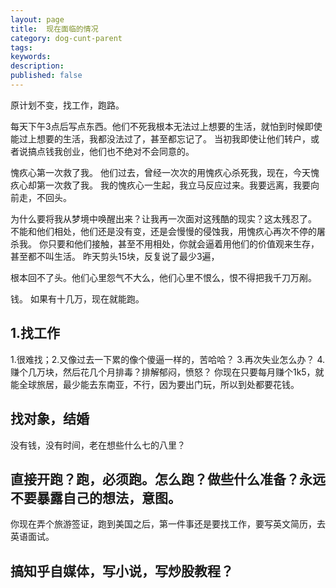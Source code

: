 ```yaml
---
layout: page
title:  现在面临的情况
category: dog-cunt-parent
tags:
keywords:
description:
published: false
---
```

原计划不变，找工作，跑路。

每天下午3点后写点东西。他们不死我根本无法过上想要的生活，就怕到时候即使能过上想要的生活，我都没法过了，甚至都忘记了。
当初我即使让他们转户，或者说搞点钱我创业，他们也不绝对不会同意的。


愧疚心第一次救了我。
他们过去，曾经一次次的用愧疚心杀死我，现在，今天愧疚心却第一次救了我。
我的愧疚心一生起，我立马反应过来。我要远离，我要向前走，不回头。

为什么要将我从梦境中唤醒出来？让我再一次面对这残酷的现实？这太残忍了。
不能和他们相处，他们还是没有变，还是会慢慢的侵蚀我，用愧疚心再次不停的屠杀我。
你只要和他们接触，甚至不用相处，你就会逼着用他们的价值观来生存，甚至都不叫生活。
昨天剪头15块，反复说了最少3遍，

根本回不了头。他们心里怨气不大么，他们心里不恨么，恨不得把我千刀万剐。

钱。
如果有十几万，现在就能跑。

## 1.找工作
1.很难找；2.又像过去一下累的像个傻逼一样的，苦哈哈？
3.再次失业怎么办？
4.赚个几万块，然后花几个月排毒？排解郁闷，愤怒？
你现在只要每月赚个1k5，就能全球旅居，最少能去东南亚，不行，因为要出门玩，所以到处都要花钱。

## 找对象，结婚

没有钱，没有时间，老在想些什么七的八里？
## 直接开跑？跑，必须跑。怎么跑？做些什么准备？永远不要暴露自己的想法，意图。
你现在弄个旅游签证，跑到美国之后，第一件事还是要找工作，要写英文简历，去英语面试。

## 搞知乎自媒体，写小说，写炒股教程？











